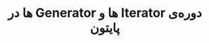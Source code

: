 <body>
    <style>
        body {
            direction: rtl;
        }
    </style>
    <div align="center">
        <h1>دوره‌ی Iterator ها و Generator ها در پایتون</h1>
    </div>
</body>
 
